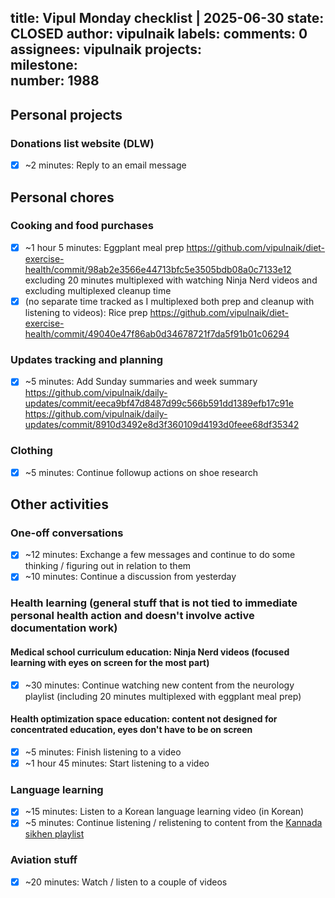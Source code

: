 title:	Vipul Monday checklist | 2025-06-30
state:	CLOSED
author:	vipulnaik
labels:	
comments:	0
assignees:	vipulnaik
projects:	
milestone:	
number:	1988
--
## Personal projects

### Donations list website (DLW)

- [x] ~2 minutes: Reply to an email message

## Personal chores

### Cooking and food purchases

- [x] ~1 hour 5 minutes: Eggplant meal prep https://github.com/vipulnaik/diet-exercise-health/commit/98ab2e3566e44713bfc5e3505bdb08a0c7133e12 excluding 20 minutes multiplexed with watching Ninja Nerd videos and excluding multiplexed cleanup time
- [x] (no separate time tracked as I multiplexed both prep and cleanup with listening to videos): Rice prep https://github.com/vipulnaik/diet-exercise-health/commit/49040e47f86ab0d34678721f7da5f91b01c06294

### Updates tracking and planning

- [x] ~5 minutes: Add Sunday summaries and week summary https://github.com/vipulnaik/daily-updates/commit/eeca9bf47d8487d99c566b591dd1389efb17c91e https://github.com/vipulnaik/daily-updates/commit/8910d3492e8d3f360109d4193d0feee68df35342

### Clothing

- [x] ~5 minutes: Continue followup actions on shoe research

## Other activities

### One-off conversations

- [x] ~12 minutes: Exchange a few messages and continue to do some thinking / figuring out in relation to them
- [x] ~10 minutes: Continue a discussion from yesterday

### Health learning (general stuff that is not tied to immediate personal health action and doesn't involve active documentation work)

#### Medical school curriculum education: Ninja Nerd videos (focused learning with eyes on screen for the most part)

- [x] ~30 minutes: Continue watching new content from the neurology playlist (including 20 minutes multiplexed with eggplant meal prep)

#### Health optimization space education: content not designed for concentrated education, eyes don't have to be on screen

- [x] ~5 minutes: Finish listening to a video
- [x] ~1 hour 45 minutes: Start listening to a video

### Language learning

- [x] ~15 minutes: Listen to a Korean language learning video (in Korean)
- [x] ~5 minutes: Continue listening / relistening to content from the [Kannada sikhen playlist](https://www.youtube.com/playlist?list=PLjR_rtaV4PoSw6otyVdpv9qeJh3oNgjo8)

### Aviation stuff

- [x] ~20 minutes: Watch / listen to a couple of videos
